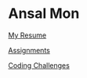 # Ansal Mon

[My Resume](/resume.pdf)

[Assignments](Assignments/)

[Coding Challenges](CodingChallange/)
